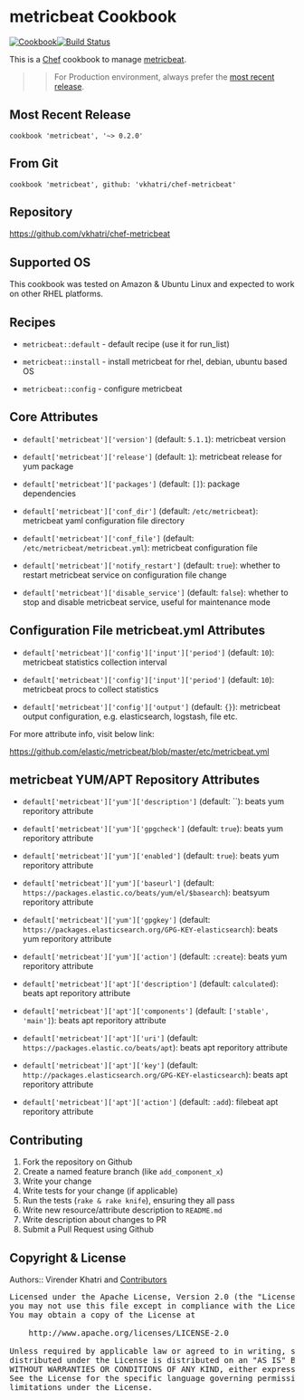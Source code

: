 metricbeat Cookbook
================

[![Cookbook](http://img.shields.io/badge/cookbook-v0.2.0-green.svg)](https://github.com/vkhatri/chef-metricbeat)[![Build Status](https://travis-ci.org/vkhatri/chef-metricbeat.svg?branch=master)](https://travis-ci.org/vkhatri/chef-metricbeat)

This is a [Chef] cookbook to manage [metricbeat].


>> For Production environment, always prefer the [most recent release](https://supermarket.chef.io/cookbooks/metricbeat).


## Most Recent Release

```
cookbook 'metricbeat', '~> 0.2.0'
```

## From Git

```
cookbook 'metricbeat', github: 'vkhatri/chef-metricbeat'
```

## Repository

https://github.com/vkhatri/chef-metricbeat


## Supported OS

This cookbook was tested on Amazon & Ubuntu Linux and expected to work on other RHEL platforms.


## Recipes

- `metricbeat::default` - default recipe (use it for run_list)

- `metricbeat::install` - install metricbeat for rhel, debian, ubuntu based OS

- `metricbeat::config` - configure metricbeat


## Core Attributes


* `default['metricbeat']['version']` (default: `5.1.1`): metricbeat version

* `default['metricbeat']['release']` (default: `1`): metricbeat release for yum package

* `default['metricbeat']['packages']` (default: `[]`): package dependencies

* `default['metricbeat']['conf_dir']` (default: `/etc/metricbeat`): metricbeat yaml configuration file directory

* `default['metricbeat']['conf_file']` (default: `/etc/metricbeat/metricbeat.yml`): metricbeat configuration file

* `default['metricbeat']['notify_restart']` (default: `true`): whether to restart metricbeat service on configuration file change

* `default['metricbeat']['disable_service']` (default: `false`): whether to stop and disable metricbeat service, useful for maintenance mode


## Configuration File metricbeat.yml Attributes

* `default['metricbeat']['config']['input']['period']` (default: `10`): metricbeat statistics collection interval

* `default['metricbeat']['config']['input']['period']` (default: `10`): metricbeat procs to collect statistics

* `default['metricbeat']['config']['output']` (default: `{}`): metricbeat output configuration, e.g. elasticsearch, logstash, file etc.

For more attribute info, visit below link:

https://github.com/elastic/metricbeat/blob/master/etc/metricbeat.yml


## metricbeat YUM/APT Repository Attributes

* `default['metricbeat']['yum']['description']` (default: ``): beats yum reporitory attribute

* `default['metricbeat']['yum']['gpgcheck']` (default: `true`): beats yum reporitory attribute

* `default['metricbeat']['yum']['enabled']` (default: `true`): beats yum reporitory attribute

* `default['metricbeat']['yum']['baseurl']` (default: `https://packages.elastic.co/beats/yum/el/$basearch`): beatsyum reporitory attribute

* `default['metricbeat']['yum']['gpgkey']` (default: `https://packages.elasticsearch.org/GPG-KEY-elasticsearch`): beats yum reporitory attribute

* `default['metricbeat']['yum']['action']` (default: `:create`): beats yum reporitory attribute


* `default['metricbeat']['apt']['description']` (default: `calculated`): beats apt reporitory attribute

* `default['metricbeat']['apt']['components']` (default: `['stable', 'main']`): beats apt reporitory attribute

* `default['metricbeat']['apt']['uri']` (default: `https://packages.elastic.co/beats/apt`): beats apt reporitory attribute

* `default['metricbeat']['apt']['key']` (default: `http://packages.elasticsearch.org/GPG-KEY-elasticsearch`): beats apt reporitory attribute

* `default['metricbeat']['apt']['action']` (default: `:add`): filebeat apt reporitory attribute


## Contributing

1. Fork the repository on Github
2. Create a named feature branch (like `add_component_x`)
3. Write your change
4. Write tests for your change (if applicable)
5. Run the tests (`rake & rake knife`), ensuring they all pass
6. Write new resource/attribute description to `README.md`
7. Write description about changes to PR
8. Submit a Pull Request using Github


## Copyright & License

Authors:: Virender Khatri and [Contributors]

<pre>
Licensed under the Apache License, Version 2.0 (the "License");
you may not use this file except in compliance with the License.
You may obtain a copy of the License at

    http://www.apache.org/licenses/LICENSE-2.0

Unless required by applicable law or agreed to in writing, software
distributed under the License is distributed on an "AS IS" BASIS,
WITHOUT WARRANTIES OR CONDITIONS OF ANY KIND, either express or implied.
See the License for the specific language governing permissions and
limitations under the License.
</pre>


[Chef]: https://www.chef.io/
[metricbeat]: https://www.elastic.co/downloads/beats/metricbeat
[Contributors]: https://github.com/vkhatri/chef-metricbeat/graphs/contributors

